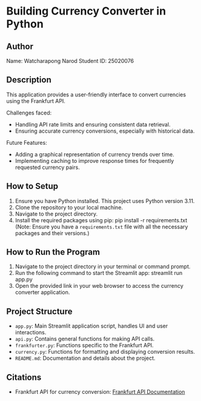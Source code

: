# Building Currency Converter in Python

## Author
Name: Watcharapong Narod
Student ID: 25020076

## Description
This application provides a user-friendly interface to convert currencies using the Frankfurt API.

Challenges faced:
- Handling API rate limits and ensuring consistent data retrieval.
- Ensuring accurate currency conversions, especially with historical data.

Future Features:
- Adding a graphical representation of currency trends over time.
- Implementing caching to improve response times for frequently requested currency pairs.

## How to Setup
1. Ensure you have Python installed. This project uses Python version 3.11.
2. Clone the repository to your local machine.
3. Navigate to the project directory.
4. Install the required packages using pip: pip install -r requirements.txt
(Note: Ensure you have a `requirements.txt` file with all the necessary packages and their versions.)

## How to Run the Program
1. Navigate to the project directory in your terminal or command prompt.
2. Run the following command to start the Streamlit app: streamlit run app.py
3. Open the provided link in your web browser to access the currency converter application.

## Project Structure
- `app.py`: Main Streamlit application script, handles UI and user interactions.
- `api.py`: Contains general functions for making API calls.
- `frankfurter.py`: Functions specific to the Frankfurt API.
- `currency.py`: Functions for formatting and displaying conversion results.
- `README.md`: Documentation and details about the project.

## Citations
- Frankfurt API for currency conversion: [Frankfurt API Documentation](https://www.frankfurter.app/docs/)

